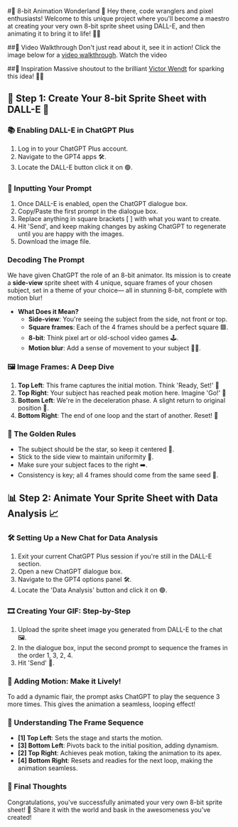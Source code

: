 #🌟 8-bit Animation Wonderland 🌈
Hey there, code wranglers and pixel enthusiasts! Welcome to this unique project where you'll become a maestro at creating your very own 8-bit sprite sheet using DALL-E, and then animating it to bring it to life! 🎨🌟

##🎥 Video Walkthrough
Don't just read about it, see it in action! Click the image below for a [video walkthrough](https://www.youtube.com/watch?v=fefLrYgeWTM).
Watch the video

##🙌 Inspiration
Massive shoutout to the brilliant [Victor Wendt](https://www.linkedin.com/in/victorwendt/) for sparking this idea! 🌟🔥

## 🎨 Step 1: Create Your 8-bit Sprite Sheet with DALL-E 🤖

### 📚 Enabling DALL-E in ChatGPT Plus
1. Log in to your ChatGPT Plus account.
2. Navigate to the GPT4 apps 🛠️.
3. Locate the DALL-E button click it on 🟢.

### 🎤 Inputting Your Prompt
1. Once DALL-E is enabled, open the ChatGPT dialogue box.
2. Copy/Paste the first prompt in the dialogue box.
3. Replace anything in square brackets [ ] with what you want to create.
4. Hit 'Send', and keep making changes by asking ChatGPT to regenerate until you are happy with the images.
5. Download the image file.

### Decoding The Prompt
We have given ChatGPT the role of an 8-bit animator. Its mission is to create a **side-view** sprite sheet with 4 unique, square frames of your chosen subject, set in a theme of your choice— all in stunning 8-bit, complete with motion blur!

- **What Does it Mean?**
  - **Side-view**: You're seeing the subject from the side, not front or top.
  - **Square frames**: Each of the 4 frames should be a perfect square 🟩.
  - **8-bit**: Think pixel art or old-school video games 🕹️.
  - **Motion blur**: Add a sense of movement to your subject 🏃‍♂️.

### 🖼️ Image Frames: A Deep Dive
1. **Top Left**: This frame captures the initial motion. Think 'Ready, Set!' 🏁
2. **Top Right**: Your subject has reached peak motion here. Imagine 'Go!' 🚀
3. **Bottom Left**: We're in the deceleration phase. A slight return to original position 🔄.
4. **Bottom Right**: The end of one loop and the start of another. Reset! 🔄

### 📜 The Golden Rules
- The subject should be the star, so keep it centered 🌟.
- Stick to the side view to maintain uniformity 📏.
- Make sure your subject faces to the right ➡️.
- Consistency is key; all 4 frames should come from the same seed 🌱.


## 📊 Step 2: Animate Your Sprite Sheet with Data Analysis 📈

### 🛠️ Setting Up a New Chat for Data Analysis
1. Exit your current ChatGPT Plus session if you're still in the DALL-E section.
2. Open a new ChatGPT dialogue box.
3. Navigate to the GPT4 options panel 🛠️.
4. Locate the 'Data Analysis' button and click it on 🟢.

### 🎞️ Creating Your GIF: Step-by-Step
1. Upload the sprite sheet image you generated from DALL-E to the chat 🖼️.
2. In the dialogue box, input the second prompt to sequence the frames in the order 1, 3, 2, 4.
3. Hit 'Send' 🚀.

### 🔄 Adding Motion: Make it Lively!
To add a dynamic flair, the prompt asks ChatGPT to play the sequence 3 more times. This gives the animation a seamless, looping effect!

### 🧐 Understanding The Frame Sequence
- **[1] Top Left**: Sets the stage and starts the motion.
- **[3] Bottom Left**: Pivots back to the initial position, adding dynamism.
- **[2] Top Right**: Achieves peak motion, taking the animation to its apex.
- **[4] Bottom Right**: Resets and readies for the next loop, making the animation seamless.

### 🎁 Final Thoughts
Congratulations, you've successfully animated your very own 8-bit sprite sheet! 🎉 Share it with the world and bask in the awesomeness you've created!
